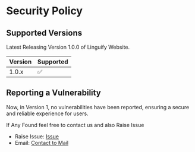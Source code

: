 # Security Policy

## Supported Versions

Latest Releasing Version 1.0.0 of Linguify Website.

| Version | Supported          |
| ------- | ------------------ |
| 1.0.x   | :white_check_mark: |


## Reporting a Vulnerability

Now, in Version 1, no vulnerabilities have been reported, ensuring a secure and reliable experience for users.

If Any Found feel free to contact us and also Raise Issue
- Raise Issue: [Issue](https://github.com/UjjwalSaini07/Linguify/issues)
- Email: [Contact to Mail](mailto:ujjwalsaini0007@gmail.com)

